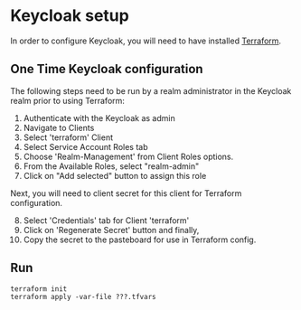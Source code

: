 # Keycloak setup

In order to configure Keycloak, you will need to have installed [Terraform](https://learn.hashicorp.com/tutorials/terraform/install-cli).

## One Time Keycloak configuration

The following steps need to be run by a realm administrator in the Keycloak realm prior to using Terraform:

1. Authenticate with the Keycloak as admin
2. Navigate to Clients
3. Select 'terraform' Client 
4. Select Service Account Roles tab
5. Choose 'Realm-Management' from Client Roles options.
6. From the Available Roles, select "realm-admin"
7. Click on  "Add selected" button to assign this role

Next, you will need to client secret for this client for Terraform configuration.

8. Select 'Credentials' tab for Client 'terraform'
9. Click on 'Regenerate Secret' button and finally,
10. Copy the secret to the pasteboard for use in Terraform config.


## Run

```console
terraform init
terraform apply -var-file ???.tfvars
```
